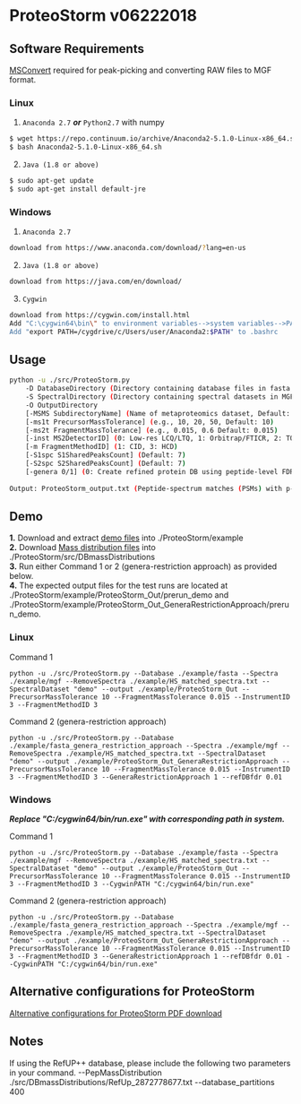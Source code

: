 # ProteoStorm v06222018 #

Software Requirements
---------------

[MSConvert](http://proteowizard.sourceforge.net/tools.shtml) required for peak-picking and converting RAW files to MGF format.

### Linux ###
1. ```Anaconda 2.7``` ***or*** ```Python2.7``` with numpy <br />
```sh
$ wget https://repo.continuum.io/archive/Anaconda2-5.1.0-Linux-x86_64.sh
$ bash Anaconda2-5.1.0-Linux-x86_64.sh
```

2. ```Java (1.8 or above)```<br />
```sh
$ sudo apt-get update
$ sudo apt-get install default-jre
```

### Windows ### 
1. ```Anaconda 2.7```<br />
```sh
download from https://www.anaconda.com/download/?lang=en-us
```

2. ```Java (1.8 or above)```<br />
```sh
download from https://java.com/en/download/
```

3. ```Cygwin```<br />
```sh
download from https://cygwin.com/install.html
Add "C:\cygwin64\bin\" to environment variables-->system variables-->PATH
Add "export PATH=/cygdrive/c/Users/user/Anaconda2:$PATH" to .bashrc
```

Usage
---------------
```sh
python -u ./src/ProteoStorm.py
	-D DatabaseDirectory (Directory containing database files in fasta format)
	-S SpectralDirectory (Directory containing spectral datasets in MGF format, peak-picked and converted from RAW using MSConvert)
	-O OutputDirectory
	[-MSMS SubdirectoryName] (Name of metaproteomics dataset, Default: date_time)
	[-ms1t PrecursorMassTolerance] (e.g., 10, 20, 50, Default: 10)
	[-ms2t FragmentMassTolerance] (e.g., 0.015, 0.6 Default: 0.015)
	[-inst MS2DetectorID] (0: Low-res LCQ/LTQ, 1: Orbitrap/FTICR, 2: TOF, 3: Q-Exactive(Default))
	[-m FragmentMethodID] (1: CID, 3: HCD)
	[-S1spc S1SharedPeaksCount] (Default: 7)
	[-S2spc S2SharedPeaksCount] (Default: 7)
	[-genera 0/1] (0: Create refined protein DB using peptide-level FDR (Default), 1: genera-restriction approach)
	
Output: ProteoStorm_output.txt (Peptide-spectrum matches (PSMs) with p-values computed using the MS-GF+ generating function.)
```
	
Demo
---------------
**1.** Download and extract [demo files](https://drive.google.com/open?id=1LGNSdR4n0mNlztmIryi9SeLoy9420ugy) into ./ProteoStorm/example<br />
**2.** Download [Mass distribution files](https://drive.google.com/open?id=1FfQFeheN2BUSZ9BaA-t0PyspKpYIJrwn) into ./ProteoStorm/src/DBmassDistributions<br />
**3.** Run either Command 1 or 2 (genera-restriction approach) as provided below.<br />
**4.** The expected output files for the test runs are located at ./ProteoStorm/example/ProteoStorm_Out/prerun_demo and ./ProteoStorm/example/ProteoStorm_Out_GeneraRestrictionApproach/prerun_demo.

### Linux ### 

Command 1
```
python -u ./src/ProteoStorm.py --Database ./example/fasta --Spectra ./example/mgf --RemoveSpectra ./example/HS_matched_spectra.txt --SpectralDataset "demo" --output ./example/ProteoStorm_Out --PrecursorMassTolerance 10 --FragmentMassTolerance 0.015 --InstrumentID 3 --FragmentMethodID 3
```
Command 2 (genera-restriction approach)
```
python -u ./src/ProteoStorm.py --Database ./example/fasta_genera_restriction_approach --Spectra ./example/mgf --RemoveSpectra ./example/HS_matched_spectra.txt --SpectralDataset "demo" --output ./example/ProteoStorm_Out_GeneraRestrictionApproach --PrecursorMassTolerance 10 --FragmentMassTolerance 0.015 --InstrumentID 3 --FragmentMethodID 3 --GeneraRestrictionApproach 1 --refDBfdr 0.01
```

### Windows ### 
***Replace "C:/cygwin64/bin/run.exe" with corresponding path in system.***

Command 1
```
python -u ./src/ProteoStorm.py --Database ./example/fasta --Spectra ./example/mgf --RemoveSpectra ./example/HS_matched_spectra.txt --SpectralDataset "demo" --output ./example/ProteoStorm_Out --PrecursorMassTolerance 10 --FragmentMassTolerance 0.015 --InstrumentID 3 --FragmentMethodID 3 --CygwinPATH "C:/cygwin64/bin/run.exe"
```
Command 2 (genera-restriction approach)
```
python -u ./src/ProteoStorm.py --Database ./example/fasta_genera_restriction_approach --Spectra ./example/mgf --RemoveSpectra ./example/HS_matched_spectra.txt --SpectralDataset "demo" --output ./example/ProteoStorm_Out_GeneraRestrictionApproach --PrecursorMassTolerance 10 --FragmentMassTolerance 0.015 --InstrumentID 3 --FragmentMethodID 3 --GeneraRestrictionApproach 1 --refDBfdr 0.01 --CygwinPATH "C:/cygwin64/bin/run.exe"
```

Alternative configurations for ProteoStorm
---------------
[Alternative configurations for ProteoStorm PDF download](https://drive.google.com/file/d/17y7JxIy7duakiXHIFQ9P1IlMX1gMtM-i/view?usp=sharing)

Notes
---------------
If using the RefUP++ database, please include the following two parameters in your command.
--PepMassDistribution ./src/DBmassDistributions/RefUp_2872778677.txt 
--database_partitions 400

